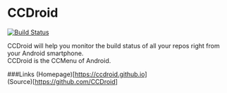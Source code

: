 CCDroid
=======

[![Build Status](https://travis-ci.org/shubhamchaudhary/CCDroid.svg)](https://travis-ci.org/shubhamchaudhary/CCDroid)

CCDroid will help you monitor the build status of all your repos right from your Android smartphone.  
CCDroid is the CCMenu of Android.  


###Links
(Homepage)[https://ccdroid.github.io]  
(Source)[https://github.com/CCDroid]  
